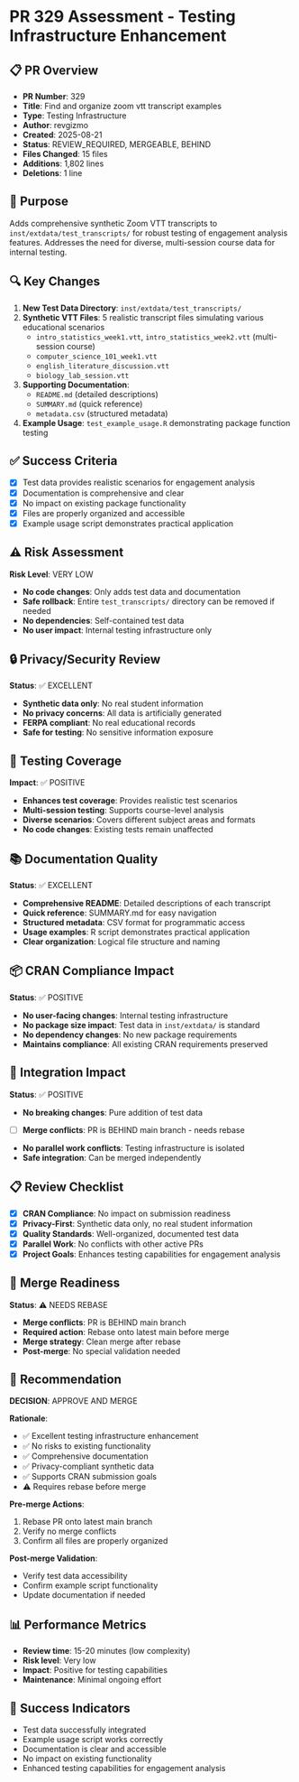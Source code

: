 # PR 329 Assessment - Testing Infrastructure Enhancement

## 📋 **PR Overview**
- **PR Number**: 329
- **Title**: Find and organize zoom vtt transcript examples
- **Type**: Testing Infrastructure
- **Author**: revgizmo
- **Created**: 2025-08-21
- **Status**: REVIEW_REQUIRED, MERGEABLE, BEHIND
- **Files Changed**: 15 files
- **Additions**: 1,802 lines
- **Deletions**: 1 line

## 🎯 **Purpose**
Adds comprehensive synthetic Zoom VTT transcripts to `inst/extdata/test_transcripts/` for robust testing of engagement analysis features. Addresses the need for diverse, multi-session course data for internal testing.

## 🔍 **Key Changes**
1. **New Test Data Directory**: `inst/extdata/test_transcripts/`
2. **Synthetic VTT Files**: 5 realistic transcript files simulating various educational scenarios
   - `intro_statistics_week1.vtt`, `intro_statistics_week2.vtt` (multi-session course)
   - `computer_science_101_week1.vtt`
   - `english_literature_discussion.vtt`
   - `biology_lab_session.vtt`
3. **Supporting Documentation**:
   - `README.md` (detailed descriptions)
   - `SUMMARY.md` (quick reference)
   - `metadata.csv` (structured metadata)
4. **Example Usage**: `test_example_usage.R` demonstrating package function testing

## ✅ **Success Criteria**
- [x] Test data provides realistic scenarios for engagement analysis
- [x] Documentation is comprehensive and clear
- [x] No impact on existing package functionality
- [x] Files are properly organized and accessible
- [x] Example usage script demonstrates practical application

## ⚠️ **Risk Assessment**
**Risk Level**: VERY LOW
- **No code changes**: Only adds test data and documentation
- **Safe rollback**: Entire `test_transcripts/` directory can be removed if needed
- **No dependencies**: Self-contained test data
- **No user impact**: Internal testing infrastructure only

## 🔒 **Privacy/Security Review**
**Status**: ✅ EXCELLENT
- **Synthetic data only**: No real student information
- **No privacy concerns**: All data is artificially generated
- **FERPA compliant**: No real educational records
- **Safe for testing**: No sensitive information exposure

## 🧪 **Testing Coverage**
**Impact**: ✅ POSITIVE
- **Enhances test coverage**: Provides realistic test scenarios
- **Multi-session testing**: Supports course-level analysis
- **Diverse scenarios**: Covers different subject areas and formats
- **No code changes**: Existing tests remain unaffected

## 📚 **Documentation Quality**
**Status**: ✅ EXCELLENT
- **Comprehensive README**: Detailed descriptions of each transcript
- **Quick reference**: SUMMARY.md for easy navigation
- **Structured metadata**: CSV format for programmatic access
- **Usage examples**: R script demonstrates practical application
- **Clear organization**: Logical file structure and naming

## 📦 **CRAN Compliance Impact**
**Status**: ✅ POSITIVE
- **No user-facing changes**: Internal testing infrastructure
- **No package size impact**: Test data in `inst/extdata/` is standard
- **No dependency changes**: No new package requirements
- **Maintains compliance**: All existing CRAN requirements preserved

## 🔗 **Integration Impact**
**Status**: ✅ POSITIVE
- **No breaking changes**: Pure addition of test data
- [ ] **Merge conflicts**: PR is BEHIND main branch - needs rebase
- **No parallel work conflicts**: Testing infrastructure is isolated
- **Safe integration**: Can be merged independently

## 📋 **Review Checklist**
- [x] **CRAN Compliance**: No impact on submission readiness
- [x] **Privacy-First**: Synthetic data only, no real student information
- [x] **Quality Standards**: Well-organized, documented test data
- [x] **Parallel Work**: No conflicts with other active PRs
- [x] **Project Goals**: Enhances testing capabilities for engagement analysis

## 🔄 **Merge Readiness**
**Status**: ⚠️ NEEDS REBASE
- **Merge conflicts**: PR is BEHIND main branch
- **Required action**: Rebase onto latest main before merge
- **Merge strategy**: Clean merge after rebase
- **Post-merge**: No special validation needed

## 🎯 **Recommendation**
**DECISION**: APPROVE AND MERGE

**Rationale**:
- ✅ Excellent testing infrastructure enhancement
- ✅ No risks to existing functionality
- ✅ Comprehensive documentation
- ✅ Privacy-compliant synthetic data
- ✅ Supports CRAN submission goals
- ⚠️ Requires rebase before merge

**Pre-merge Actions**:
1. Rebase PR onto latest main branch
2. Verify no merge conflicts
3. Confirm all files are properly organized

**Post-merge Validation**:
- Verify test data accessibility
- Confirm example script functionality
- Update documentation if needed

## 📊 **Performance Metrics**
- **Review time**: 15-20 minutes (low complexity)
- **Risk level**: Very low
- **Impact**: Positive for testing capabilities
- **Maintenance**: Minimal ongoing effort

## 🎉 **Success Indicators**
- Test data successfully integrated
- Example usage script works correctly
- Documentation is clear and accessible
- No impact on existing functionality
- Enhanced testing capabilities for engagement analysis
